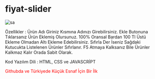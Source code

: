 # fiyat-slider
<img src="https://i.hizliresim.com/brm5kkx.PNG" alt="sa">

Özellikler :
Ürün Adı Giriniz Kısmına Adınızı Girebilirsiniz.
Ekle Butonuna Tıklarsanız Ürün Eklemiş Olursunuz.
100% Oransal Bardan 100 Tl Üstü Ekleme Olmadan Altı Ekleme Edebilirsiniz.
Sıfırla Der İseniz Sağdaki Kutucukta Listelenen Ürünler Sıfırlanır.
F5 Atmaya Kalksanız Bile Ürünler Kalkmaz Kalır Orada Sabit Olarak.

Kod Yazılım Dili : HTML, CSS ve JAVASCRİPT


<p style="color: red;">Githubda ve Türkiyede Küçük Esnaf İçin Bir İlk</p>
